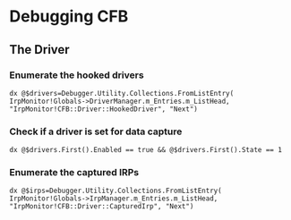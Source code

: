 
# Debugging CFB

## The Driver


### Enumerate the hooked drivers

```
dx @$drivers=Debugger.Utility.Collections.FromListEntry( IrpMonitor!Globals->DriverManager.m_Entries.m_ListHead, "IrpMonitor!CFB::Driver::HookedDriver", "Next")
```

### Check if a driver is set for data capture

```
dx @$drivers.First().Enabled == true && @$drivers.First().State == 1
```

### Enumerate the captured IRPs

```
dx @$irps=Debugger.Utility.Collections.FromListEntry( IrpMonitor!Globals->IrpManager.m_Entries.m_ListHead, "IrpMonitor!CFB::Driver::CapturedIrp", "Next")
```
